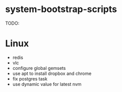 # system-bootstrap-scripts

TODO:

Linux
=====
- redis
- vlc
- configure global gemsets
- use apt to install dropbox and chrome
- fix postgres task
- use dynamic value for latest nvm
